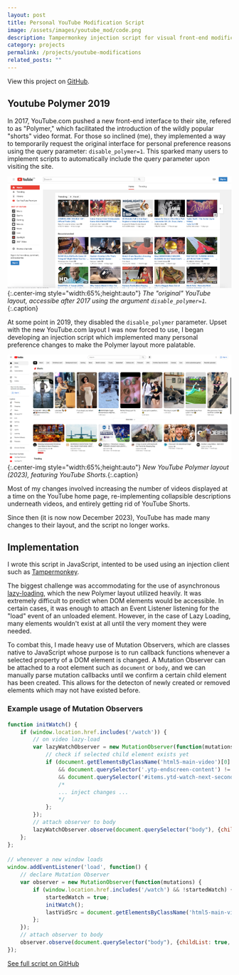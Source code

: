 ```yaml
---
layout: post
title: Personal YouTube Modification Script
image: /assets/images/youtube_mod/code.png
description: Tampermonkey injection script for visual front-end modification and quality of life changes to youtube.com.
category: projects
permalink: /projects/youtube-modifications
related_posts: ""
---
```

View this project on [GitHub](https://github.com/Ivar-Rydstrom/Personal-Youtube-Modifications).

## Youtube Polymer 2019

In 2017, YouTube.com pushed a new front-end interface to their site, refered to as "Polymer," which facilitated the introduction of the wildly popular "shorts" video format. For those so inclined (me), they implemented a way to temporarily request the original interface for personal preference reasons using the query parameter: `disable_polymer=1`. This sparked many users to implement scripts to automatically include the query parameter upon visiting the site.

![Pre-Polymer YouTube Interface](/assets/images/youtube_mod/pre_polymer.png){:.center-img style="width:65%;height:auto"}
*The "original" YouTube layout, accessibe after 2017 using the argument `disable_polymer=1`.*{:.caption}

At some point in 2019, they disabled the `disable_polymer` parameter. Upset with the new YouTube.com layout I was now forced to use, I began developing an injection script which implemented many personal preference changes to make the Polymer layout more palatable.

![Polymer YouTube Interface](/assets/images/youtube_mod/polymer.png){:.center-img style="width:65%;height:auto"}
*New YouTube Polymer layout (2023), featuring YouTube Shorts.*{:.caption}

Most of my changes involved increasing the number of videos displayed at a time on the YouTube home page, re-implementing collapsible descriptions underneath videos, and entirely getting rid of YouTube Shorts.

Since then (it is now now December 2023), YouTube has made many changes to their layout, and the script no longer works.

## Implementation

I wrote this script in JavaScript, intented to be used using an injection client such as [Tampermonkey](https://www.tampermonkey.net/).

The biggest challenge was accommodating for the use of asynchronous [lazy-loading](https://en.wikipedia.org/wiki/Lazy_loading), which the new Polymer layout utilized heavily. It was extremely difficult to predict when DOM elements would be accessible. In certain cases, it was enough to attach an Event Listener listening for the "load" event of an unloaded element. However, in the case of Lazy Loading, many elements wouldn't exist at all until the very moment they were needed.

To combat this, I made heavy use of Mutation Observers, which are classes native to JavaScript whose purpose is to run callback functions whenever a selected property of a DOM element is changed. A Mutation Observer can be attached to a root element such as `document` or `body`, and we can manually parse mutation callbacks until we confirm a certain child element has been created. This allows for the detecton of newly created or removed elements which may not have existed before.

### Example usage of Mutation Observers
~~~javascript
function initWatch() {
    if (window.location.href.includes('/watch')) {
        // on video lazy-load
        var lazyWatchObserver = new MutationObserver(function(mutations, observer) {
            // check if selected child element exists yet
            if (document.getElementsByClassName('html5-main-video')[0] !== undefined 
                && document.querySelector('.ytp-endscreen-content') != undefined 
                && document.querySelector('#items.ytd-watch-next-secondary-results-renderer') != undefined) {
                /*
                ... inject changes ...
                */
            };
        });
        // attach observer to body
        lazyWatchObserver.observe(document.querySelector("body"), {childList: true, subtree: true});
    };
};

// whenever a new window loads
window.addEventListener('load', function() {
    // declare Mutation Observer
    var observer = new MutationObserver(function(mutations) {
        if (window.location.href.includes('/watch') && !startedWatch) {
            startedWatch = true;
            initWatch();
            lastVidSrc = document.getElementsByClassName('html5-main-video')[0].src;
        };
    });
    // attach observer to body
    observer.observe(document.querySelector("body"), {childList: true, subtree: true});
});
~~~

[See full script on GitHub](https://github.com/Ivar-Rydstrom/Personal-Youtube-Modifications)
